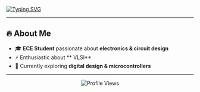 <!-- Typing Animation -->
[![Typing SVG](https://readme-typing-svg.herokuapp.com?font=Fira+Code&pause=1000&color=00F700&center=true&vCenter=true&width=600&lines=Hi+there!+I'm+Nikil+👋;ECE+Student+💡;Passionate+about+Electronics+⚡;IoT+%7C+VLSI+%7C+Embedded+Systems+💻)](https://git.io/typing-svg)

---

## 🔥 About Me  
- 🎓 **ECE Student** passionate about **electronics & circuit design**  
- ⚡ Enthusiastic about ** VLSI**  
- 🌱 Currently exploring **digital design & microcontrollers**  


---

<p align="center">  
  <img src="https://komarev.com/ghpvc/?username=woodban&label=Profile+Views&color=green&style=flat-square" alt="Profile Views"/>  
</p>

